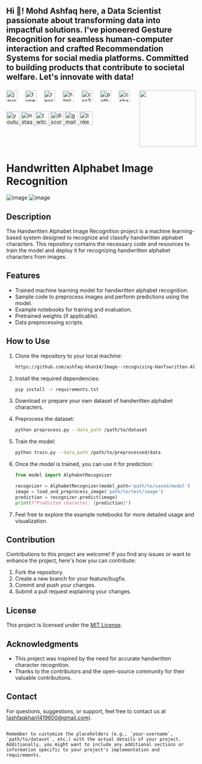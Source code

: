 <h2 align="left">Hi 👋! Mohd Ashfaq here, a Data Scientist passionate about transforming data into impactful solutions. I've pioneered Gesture Recognition for seamless human-computer interaction and crafted Recommendation Systems for social media platforms. Committed to building products that contribute to societal welfare. Let's innovate with data! 





</h2>

###


<img align="right" height="150" src="https://i.imgflip.com/65efzo.gif"  />

###

<div align="left">
  <img src="https://cdn.jsdelivr.net/gh/devicons/devicon/icons/javascript/javascript-original.svg" height="30" alt="javascript logo"  />
  <img width="12" />
  <img src="https://cdn.jsdelivr.net/gh/devicons/devicon/icons/typescript/typescript-original.svg" height="30" alt="typescript logo"  />
  <img width="12" />
  <img src="https://cdn.jsdelivr.net/gh/devicons/devicon/icons/react/react-original.svg" height="30" alt="react logo"  />
  <img width="12" />
  <img src="https://cdn.jsdelivr.net/gh/devicons/devicon/icons/html5/html5-original.svg" height="30" alt="html5 logo"  />
  <img width="12" />
  <img src="https://cdn.jsdelivr.net/gh/devicons/devicon/icons/css3/css3-original.svg" height="30" alt="css3 logo"  />
  <img width="12" />
  <img src="https://cdn.jsdelivr.net/gh/devicons/devicon/icons/python/python-original.svg" height="30" alt="python logo"  />
  <img width="12" />
  <img src="https://cdn.jsdelivr.net/gh/devicons/devicon/icons/csharp/csharp-original.svg" height="30" alt="csharp logo"  />
</div>

###

<div align="left">
  <a href="[Your YouTube Link]">
    <img src="https://img.shields.io/static/v1?message=Youtube&logo=youtube&label=&color=FF0000&logoColor=white&labelColor=&style=for-the-badge" height="35" alt="youtube logo"  />
  </a>
  <a href="[Your Instagram Link]">
    <img src="https://img.shields.io/static/v1?message=Instagram&logo=instagram&label=&color=E4405F&logoColor=white&labelColor=&style=for-the-badge" height="35" alt="instagram logo"  />
  </a>
  <a href="[Your Twitch Link]">
    <img src="https://img.shields.io/static/v1?message=Twitch&logo=twitch&label=&color=9146FF&logoColor=white&labelColor=&style=for-the-badge" height="35" alt="twitch logo"  />
  </a>
  <a href="[Your Discord Link]">
    <img src="https://img.shields.io/static/v1?message=Discord&logo=discord&label=&color=7289DA&logoColor=white&labelColor=&style=for-the-badge" height="35" alt="discord logo"  />
  </a>
  <a href="[Your Gmail Link]">
    <img src="https://img.shields.io/static/v1?message=Gmail&logo=gmail&label=&color=D14836&logoColor=white&labelColor=&style=for-the-badge" height="35" alt="gmail logo"  />
  </a>
  <a href="[Your LinkedIn Link]">
    <img src="https://img.shields.io/static/v1?message=LinkedIn&logo=linkedin&label=&color=0077B5&logoColor=white&labelColor=&style=for-the-badge" height="35" alt="linkedin logo"  />
  </a>
</div>

###



<br clear="both">


###


### 




# Handwritten Alphabet Image Recognition
![image](https://github.com/ashfaq-khan14/Image--recognising-Hanfswritten-Alphets/assets/120010803/291739ad-7026-441d-ac5f-6d51aade61c0)
![image](https://github.com/ashfaq-khan14/Image--recognising-Hanfswritten-Alphets/assets/120010803/75ab4c1c-7a8d-465f-919e-806cd8320d6a)


## Description

The Handwritten Alphabet Image Recognition project is a machine learning-based system designed to recognize and classify handwritten alphabet characters. This repository contains the necessary code and resources to train the model and deploy it for recognizing handwritten alphabet characters from images.

## Features

- Trained machine learning model for handwritten alphabet recognition.
- Sample code to preprocess images and perform predictions using the model.
- Example notebooks for training and evaluation.
- Pretrained weights (if applicable).
- Data preprocessing scripts.

## How to Use

1. Clone the repository to your local machine:

   ```bash
   https://github.com/ashfaq-khan14/Image--recognising-Hanfswritten-Alphets/tree/main
   ```

2. Install the required dependencies:

   ```bash
   pip install -r requirements.txt
   ```

3. Download or prepare your own dataset of handwritten alphabet characters.

4. Preprocess the dataset:

   ```bash
   python preprocess.py --data_path /path/to/dataset
   ```

5. Train the model:

   ```bash
   python train.py --data_path /path/to/preprocessed/data
   ```

6. Once the model is trained, you can use it for prediction:

   ```python
   from model import AlphabetRecognizer

   recognizer = AlphabetRecognizer(model_path='path/to/saved/model')
   image = load_and_preprocess_image('path/to/test/image')
   prediction = recognizer.predict(image)
   print(f"Predicted character: {prediction}")
   ```

7. Feel free to explore the example notebooks for more detailed usage and visualization.

## Contribution

Contributions to this project are welcome! If you find any issues or want to enhance the project, here's how you can contribute:

1. Fork the repository.
2. Create a new branch for your feature/bugfix.
3. Commit and push your changes.
4. Submit a pull request explaining your changes.

## License

This project is licensed under the [MIT License](LICENSE).

## Acknowledgments

- This project was inspired by the need for accurate handwritten character recognition.
- Thanks to the contributors and the open-source community for their valuable contributions.

## Contact

For questions, suggestions, or support, feel free to contact us at [ashfaqkhan1419600@gmail.com).
```

Remember to customize the placeholders (e.g., `your-username`, `path/to/dataset`, etc.) with the actual details of your project. Additionally, you might want to include any additional sections or information specific to your project's implementation and requirements.
